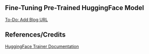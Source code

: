 ## Fine-Tuning Pre-Trained HuggingFace Model

[To-Do: Add Blog URL]()

## References/Credits
[HuggingFace Trainer Documentation](https://huggingface.co/docs/transformers/training)
